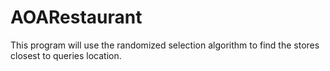 # AOARestaurant
This program will use the randomized selection algorithm to find the stores closest to queries location.
